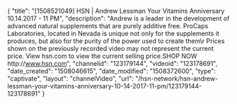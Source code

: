 {
    "title": "[1508521049] HSN | Andrew Lessman Your Vitamins Anniversary 10.14.2017 - 11 PM",
    "description": "Andrew is a leader in the development of advanced natural supplements that are purely additive free. ProCaps Laboratories, located in Nevada is unique not only for the supplements it produces, but also for the purity of the power used to create them\r Prices shown on the previously recorded video may not represent the current price.  View hsn.com to view the current selling price.SHOP NOW http:\/\/www.hsn.com",
    "channelid": "123179144",
    "videoid": "123178691",
    "date_created": "1508046615",
    "date_modified": "1508372600",
    "type": "captivate",
    "layout": "channelVideo",
    "url": "\/hsn-network\/hsn-andrew-lessman-your-vitamins-anniversary-10-14-2017-11-pm\/123179144-123178691"
}